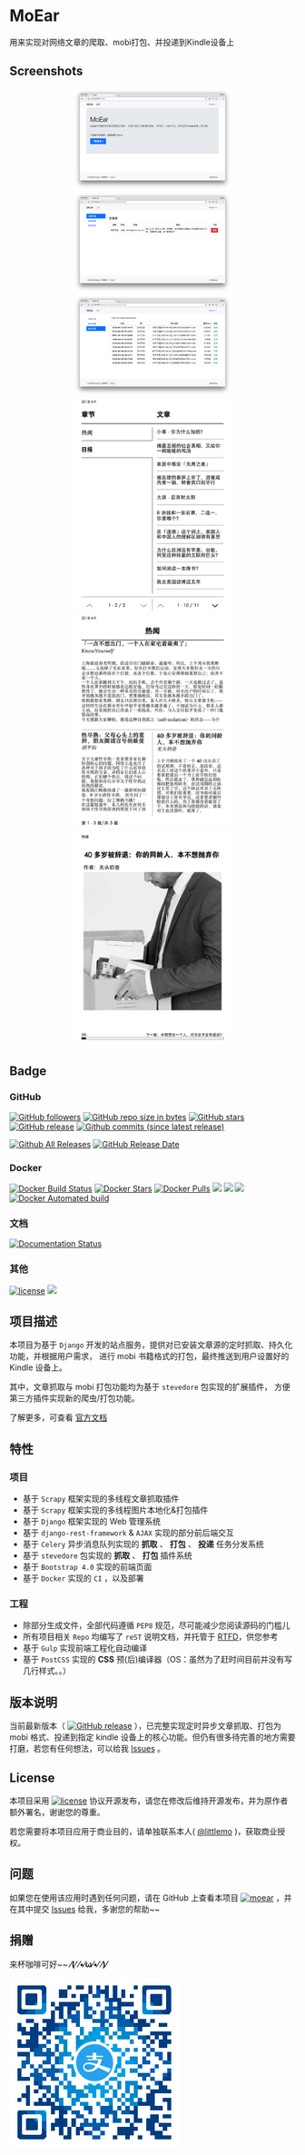 # MoEar

用来实现对网络文章的爬取、mobi打包、并投递到Kindle设备上

## Screenshots

<p align="center">
<img alt="" src="https://github.com/littlemo/moear/blob/master/docs/source/intro/images/web/0-index.png" width=280><img alt="" src="https://github.com/littlemo/moear/blob/master/docs/source/intro/images/web/1-subscription.png" width=280><img alt="" src="https://github.com/littlemo/moear/blob/master/docs/source/intro/images/web/2-deliver-log.png" width=280>
<img alt="" src="https://github.com/littlemo/moear/blob/master/docs/source/intro/images/kindle/1-book-toc1.png" width=280><img alt="" src="https://github.com/littlemo/moear/blob/master/docs/source/intro/images/kindle/3-book-toc3.png" width=280><img alt="" src="https://github.com/littlemo/moear/blob/master/docs/source/intro/images/kindle/5-post1.png" width=280>
</p>

## Badge

### GitHub

[![GitHub followers](https://img.shields.io/github/followers/littlemo.svg?label=github%20follow)](https://github.com/littlemo)
[![GitHub repo size in bytes](https://img.shields.io/github/repo-size/littlemo/moear.svg)](https://github.com/littlemo/moear)
[![GitHub stars](https://img.shields.io/github/stars/littlemo/moear.svg?label=github%20stars)](https://github.com/littlemo/moear)
[![GitHub release](https://img.shields.io/github/release/littlemo/moear.svg)](https://github.com/littlemo/moear/releases)
[![Github commits (since latest release)](https://img.shields.io/github/commits-since/littlemo/moear/latest.svg)](https://github.com/littlemo/moear)

[![Github All Releases](https://img.shields.io/github/downloads/littlemo/moear/total.svg)](https://github.com/littlemo/moear/releases)
[![GitHub Release Date](https://img.shields.io/github/release-date/littlemo/moear.svg)](https://github.com/littlemo/moear/releases)

### Docker

[![Docker Build Status](https://img.shields.io/docker/build/littlemo/moear.svg)](https://hub.docker.com/r/littlemo/moear/) [![Docker Stars](https://img.shields.io/docker/stars/littlemo/moear.svg)](https://hub.docker.com/r/littlemo/moear/) [![Docker Pulls](https://img.shields.io/docker/pulls/littlemo/moear.svg)](https://hub.docker.com/r/littlemo/moear/) [![](https://images.microbadger.com/badges/image/littlemo/moear.svg)](https://microbadger.com/images/littlemo/moear) [![](https://images.microbadger.com/badges/commit/littlemo/moear.svg)](https://microbadger.com/images/littlemo/moear) [![](https://images.microbadger.com/badges/version/littlemo/moear.svg)](https://microbadger.com/images/littlemo/moear) [![Docker Automated build](https://img.shields.io/docker/automated/littlemo/moear.svg)](https://hub.docker.com/r/littlemo/moear/)

### 文档

[![Documentation Status](https://readthedocs.org/projects/moear/badge/?version=latest)](http://moear.readthedocs.io/zh_CN/latest/?badge=latest)

### 其他

[![license](https://img.shields.io/github/license/littlemo/moear.svg)](https://github.com/littlemo/moear)
[![](https://img.shields.io/badge/bitcoin-donate-green.svg)](https://keybase.io/littlemo)

## 项目描述

本项目为基于 `Django` 开发的站点服务，提供对已安装文章源的定时抓取、持久化功能，并根据用户需求，
进行 mobi 书籍格式的打包，最终推送到用户设置好的 Kindle 设备上。

其中，文章抓取与 mobi 打包功能均为基于 `stevedore` 包实现的扩展插件，
方便第三方插件实现新的爬虫/打包功能。

了解更多，可查看 [官方文档](http://moear.rtfd.io)

## 特性

### 项目

* 基于 `Scrapy` 框架实现的多线程文章抓取插件
* 基于 `Scrapy` 框架实现的多线程图片本地化&打包插件
* 基于 `Django` 框架实现的 Web 管理系统
* 基于 `django-rest-framework` & `AJAX` 实现的部分前后端交互
* 基于 `Celery` 异步消息队列实现的 **抓取** 、 **打包** 、 **投递** 任务分发系统
* 基于 `stevedore` 包实现的 **抓取** 、 **打包** 插件系统
* 基于 `Bootstrap 4.0` 实现的前端页面
* 基于 `Docker` 实现的 ``CI`` ，以及部署

### 工程

* 除部分生成文件，全部代码遵循 `PEP8` 规范，尽可能减少您阅读源码的门槛儿
* 所有项目相关 `Repo` 均编写了 `reST` 说明文档，并托管于 [RTFD](http://moear.rtfd.io/)，供您参考
* 基于 `Gulp` 实现前端工程化自动编译
* 基于 `PostCSS` 实现的 **CSS** 预(后)编译器（OS：虽然为了赶时间目前并没有写几行样式。。）

## 版本说明

当前最新版本（ [![GitHub release](https://img.shields.io/github/release/littlemo/moear.svg)](https://github.com/littlemo/moear/releases) ），已完整实现定时异步文章抓取、打包为 mobi 格式、投递到指定 kindle 设备上的核心功能。但仍有很多待完善的地方需要打磨，若您有任何想法，可以给我 [Issues](https://github.com/littlemo/moear/issues) 。

## License

本项目采用 [![license](https://img.shields.io/github/license/littlemo/moear.svg)](https://github.com/littlemo/moear) 协议开源发布，请您在修改后维持开源发布，并为原作者额外署名，谢谢您的尊重。

若您需要将本项目应用于商业目的，请单独联系本人( [@littlemo](https://github.com/littlemo) )，获取商业授权。

## 问题

如果您在使用该应用时遇到任何问题，请在 GitHub 上查看本项目 [![moear](https://img.shields.io/badge/Repo-MoEar-brightgreen.svg)](https://github.com/littlemo/moear) ，并在其中提交 [Issues](https://github.com/littlemo/moear/issues) 给我，多谢您的帮助~~

## 捐赠

来杯咖啡可好~~ **⁄(⁄ ⁄•⁄ω⁄•⁄ ⁄)⁄**

![支付宝](https://github.com/littlemo/moear/blob/master/docs/source/intro/images/donate/alipay.png "来杯咖啡可好~")

